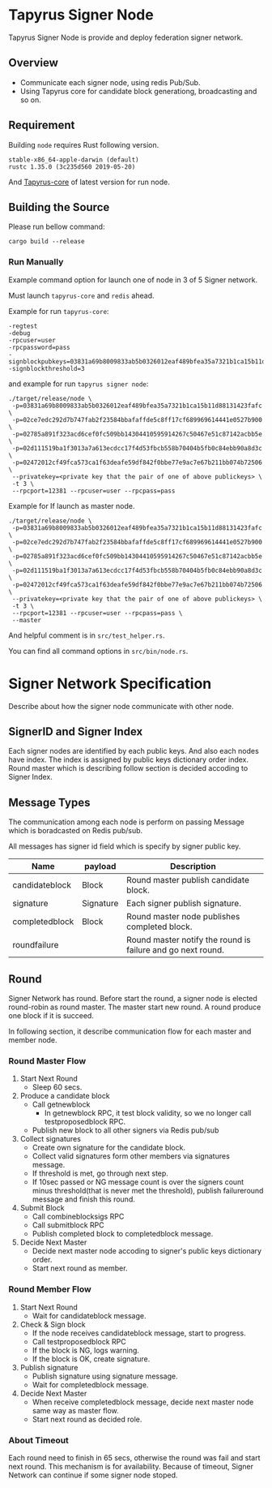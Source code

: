 # Tapyrus Signer Node
Tapyrus Signer Node is provide and deploy federation signer network.

## Overview
- Communicate each signer node, using redis Pub/Sub.
- Using Tapyrus core for candidate block generationg, broadcasting and so on.


## Requirement
Building `node` requires Rust following version.
```
stable-x86_64-apple-darwin (default)
rustc 1.35.0 (3c235d560 2019-05-20)
```
And [Tapyrus-core](https://bitbucket.org/chaintope/tapyrus-core/src/master/) of latest version for run node.

## Building the Source

Please run bellow command:
```
cargo build --release
```

### Run Manually
 
Example command option for launch one of node in 3 of 5 Signer network.

Must launch `tapyrus-core` and `redis` ahead.

Example for run `tapyrus-core`:
```
-regtest
-debug
-rpcuser=user
-rpcpassword=pass
-signblockpubkeys=03831a69b8009833ab5b0326012eaf489bfea35a7321b1ca15b11d88131423fafc02ce7edc292d7b747fab2f23584bbafaffde5c8ff17cf689969614441e0527b90002785a891f323acd6cef0fc509bb14304410595914267c50467e51c87142acbb5e02d111519ba1f3013a7a613ecdcc17f4d53fbcb558b70404b5fb0c84ebb90a8d3c02472012cf49fca573ca1f63deafe59df842f0bbe77e9ac7e67b211bb074b72506
-signblockthreshold=3
```

and example for run `tapyrus signer node`:
```
./target/release/node \
 -p=03831a69b8009833ab5b0326012eaf489bfea35a7321b1ca15b11d88131423fafc \
 -p=02ce7edc292d7b747fab2f23584bbafaffde5c8ff17cf689969614441e0527b900 \
 -p=02785a891f323acd6cef0fc509bb14304410595914267c50467e51c87142acbb5e \
 -p=02d111519ba1f3013a7a613ecdcc17f4d53fbcb558b70404b5fb0c84ebb90a8d3c \
 -p=02472012cf49fca573ca1f63deafe59df842f0bbe77e9ac7e67b211bb074b72506 \
 --privatekey=<private key that the pair of one of above publickeys> \
 -t 3 \
 --rpcport=12381 --rpcuser=user --rpcpass=pass
```

Example for If launch as master node.
```
./target/release/node \
 -p=03831a69b8009833ab5b0326012eaf489bfea35a7321b1ca15b11d88131423fafc \
 -p=02ce7edc292d7b747fab2f23584bbafaffde5c8ff17cf689969614441e0527b900 \
 -p=02785a891f323acd6cef0fc509bb14304410595914267c50467e51c87142acbb5e \
 -p=02d111519ba1f3013a7a613ecdcc17f4d53fbcb558b70404b5fb0c84ebb90a8d3c \
 -p=02472012cf49fca573ca1f63deafe59df842f0bbe77e9ac7e67b211bb074b72506 \
 --privatekey=<private key that the pair of one of above publickeys> \
 -t 3 \
 --rpcport=12381 --rpcuser=user --rpcpass=pass \
 --master
```
And helpful comment is in `src/test_helper.rs`.

You can find all command options in `src/bin/node.rs`.

# Signer Network Specification

Describe about how the signer node communicate with other node.

## SignerID and Signer Index

Each signer nodes are identified by each public keys. And also each nodes
have index. The index is assigned by public keys dictionary order index.
Round master which is describing follow section is decided accoding to
Signer Index.

## Message Types

The communication among each node is perform on passing Message which is
boradcasted on Redis pub/sub.

All messages has signer id field which is specify by signer public key.

Name | payload | Description
-----|--------|------------
candidateblock | Block | Round master publish candidate block.
signature | Signature | Each signer publish signature.
completedblock | Block | Round master node publishes completed block.
roundfailure |  | Round master notify the round is failure and go next round.

## Round

Signer Network has round. Before start the round, a signer node is elected
round-robin as round master. The master start new round. A round produce
one block if it is succeed.

In following section, it describe communication flow for each master
and member node.

### Round Master Flow

1. Start Next Round
     * Sleep 60 secs.
2. Produce a candidate block
     * Call getnewblock
          * In getnewblock RPC, it test block validity, so we no longer call testproposedblock RPC.
     * Publish new block to all other signers via Redis pub/sub
3. Collect signatures
     * Create own signature for the candidate block.
     * Collect valid signatures form other members via signatures message.
     * If threshold is met, go through next step.
     * If 10sec passed or NG message count is over the signers count minus threshold(that is never met the threshold), publish failureround message and finish this round.
4. Submit Block
     * Call combineblocksigs RPC
     * Call submitblock RPC
     * Publish completed block to completedblock message.
5. Decide Next Master
     * Decide next master node accoding to signer's public keys dictionary order.
     * Start next round as member.

### Round Member Flow

1. Start Next Round
     * Wait for candidateblock message.
2. Check & Sign block
     * If the node receives candidateblock message, start to progress.
     * Call testproposedblock RPC
     * If the block is NG, logs warning.
     * If the block is OK, create signature.
3. Publish signature
     * Publish signature using signature message.
     * Wait for completedblock message.
4. Decide Next Master
     * When receive completedblock message, decide next master node same way as master flow.
     * Start next round as decided role.

### About Timeout

Each round need to finish in 65 secs, otherwise the round was fail and start
next round. This mechanism is for availability. Because of timeout, Signer
Network can continue if some signer node stoped.

